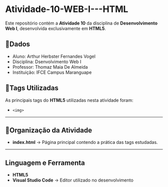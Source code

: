 # Atividade-10-WEB-I---HTML
Este repositório contém a **Atividade 10** da disciplina de **Desenvolvimento Web I**, desenvolvida exclusivamente em **HTML5**.

## 📌Dados
- Aluno: Arthur Herbster Fernandes Vogel
- Disciplina: Dsenvolvimento Web I
- Professor: Thomaz Maia De Almeida
- Instituição: IFCE Campus Maranguape
  

## 📘Tags Utilizadas

As principais tags do **HTML5** utilizadas nesta atividade foram:

* `<img>`  

---

## 📂Organização da Atividade

* **index.html** → Página principal contendo a prática das tags estudadas.


---

## Linguagem e Ferramenta

* **HTML5**
* **Visual Studio Code** → Editor utilizado no desenvolvimento
